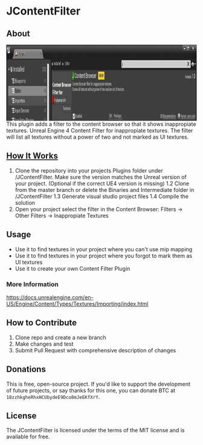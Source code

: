 # JContentFilter

## About

<img src="./GithubImages/PluginBrowser.png" align="right"
     title="Oculus Go" width="1250" height="201">

This plugin adds a filter to the content browser so that it shows inappropiate textures.
Unreal Engine 4 Content Filter for inappropiate textures. The filter will list all textures without a power of two and not marked as UI textures.



## [How It Works](https://youtu.be/JsO7D6tR1l4)

1. Clone the repository into your projects Plugins folder under /JContentFilter. Make sure the version matches the Unreal version of your project.
  (Optional if the correct UE4 version is missing)
  1.2 Clone from the master branch or delete the Binaries and Intermediate folder in /JContentFilter
  1.3 Generate visual studio project files
  1.4 Compile the solution
2. Open your project select the filter in the Content Browser: Filters -> Other Filters -> Inappropiate Textures



## Usage

* Use it to find textures in your project where you can't use mip mapping
* Use it to find textures in your project where you forgot to mark them as UI textures
* Use it to create your own Content Filter Plugin

### More Information
https://docs.unrealengine.com/en-US/Engine/Content/Types/Textures/Importing/index.html



## How to Contribute

1. Clone repo and create a new branch
2. Make changes and test
3. Submit Pull Request with comprehensive description of changes


## Donations

This is free, open-source project. If you'd like to support the development of future projects, or say thanks for this one, you can donate BTC at `18zzhkgheRhxHCUbydeE9Dco8mJeEKfXrY`.


## License

The JContentFilter is licensed under the terms of the MIT
license and is available for free.

